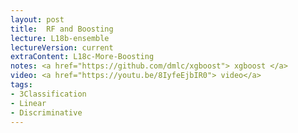```yaml
---
layout: post
title:  RF and Boosting
lecture: L18b-ensemble
lectureVersion: current
extraContent: L18c-More-Boosting  
notes: <a href="https://github.com/dmlc/xgboost"> xgboost </a> 
video: <a href="https://youtu.be/8IyfeEjbIR0"> video</a> 
tags:
- 3Classification
- Linear
- Discriminative
---
```

